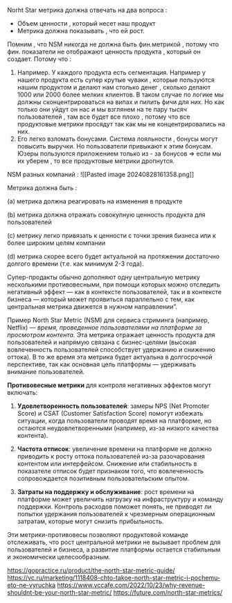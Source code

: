 Norht Star метрика должна отвечать на два вопроса : 
- Объем ценности , который несет наш продукт 
- Метрика должна показывать , что ей рост. 

Помним , что NSM никогда не должна быть фин.метрикой , потому что фин. показатели не отображают ценность продукта , который он создает. Потому что : 
1) Например. У каждого продукта есть сегментация. Например у нашего продукта есть супер крутые чуваки , которые пользуются нашим продуктом и делают нам столько денег , сколько делают 1000 или 2000 более мелких клиентов. В таком случае по логике мы должны сконцентрироваться на випах и пилить фичи для них. Но как только они уйдут он нас и мы взглянем на те пару тысяч пользователей , там все будет все плохо , потому  что все продуктовые метрики просядут так как мы не концентрировались на них. 
2) Его легко взломать бонусами.  Система лояльности , бонусы могут повысить выручки. Но пользователи привыкают к этим бонусам. Юзеры пользуются приложением только из - за бонусов => если мы их уберем , то все продуктовые метрики дропнутся. 



NSM разных компаний : 
![[Pasted image 20240828161358.png]]

Метрика должна быть : 

(a) метрика должна реагировать на изменения в продукте

(b) метрика должна отражать совокупную ценность продукта для пользователей 

(c) метрику легко привязать к ценности с точки зрения бизнеса или к более широким целям компании

(d) метрика скорее всего будет актуальной на протяжении достаточно долгого времени (т.е. как минимум 2-3 года).

Супер-продакты обычно дополняют одну центральную метрику несколькими противовесными, при помощи которых можно отследить негативный эффект — как в контексте пользователей, так и в контексте бизнеса — который может проявиться параллельно с тем, как центральная метрика движется в нужном направлении”.


Пример North Star Metric (NSM) для сервиса стриминга (например, Netflix) — *время, проведенное пользователями на платформе за просмотром контента*. Эта метрика отражает ценность продукта для пользователей и напрямую связана с бизнес-целями (высокая вовлеченность пользователей способствует удержанию и снижению оттока). В то же время эта метрика будет актуальна в долгосрочной перспективе, так как основная цель платформы — удерживать внимание пользователей.

**Противовесные метрики** для контроля негативных эффектов могут включать:

1. **Удовлетворенность пользователей**: замеры NPS (Net Promoter Score) и CSAT (Customer Satisfaction Score) помогут избежать ситуации, когда пользователи проводят время на платформе, но остаются неудовлетворенными (например, из-за низкого качества контента).

2. **Частота отписок**: увеличение времени на платформе не должно приводить к росту оттока пользователей из-за разочарования контентом или интерфейсом. Снижение или стабильность в показателе отписок будет признаком того, что вовлеченность сопровождается позитивным пользовательским опытом.

3. **Затраты на поддержку и обслуживание**: рост времени на платформе может увеличить нагрузку на инфраструктуру и команду поддержки. Контроль расходов поможет понять, не приводят ли попытки удержания пользователей к чрезмерным операционным затратам, которые могут снизить прибыльность. 

Эти метрики-противовесы позволяют продуктовой команде отслеживать, что рост центральной метрики не вызывает проблем для пользователей и бизнеса, а развитие платформы остается стабильным и экономически целесообразным.


https://gopractice.ru/product/the-north-star-metric-guide/
https://vc.ru/marketing/1118408-chto-takoe-north-star-metric-i-pochemu-eto-ne-vyruchka
https://www.vccafe.com/2022/10/23/why-revenue-shouldnt-be-your-north-star-metric/
https://future.com/north-star-metrics/

